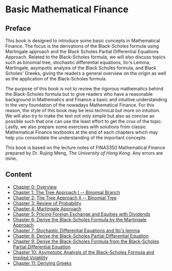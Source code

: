 # Basic Mathematical Finance

## Preface

This book is designed to introduce some basic concepts in Mathematical Finance. The focus is the derivations of the Black-Scholes formula using Martingale approach and the Black Scholes Partial Differential Equations Approach. Related to the Black-Scholes formula, we will also discuss topics such as binomial tree, stochastic differential equations, Ito's Lemma, Martingale, asympotic analysis of the Black Scholes formula, and Black Scholes' Greeks, giving the readers a general overview on the origin as well as the application of the Black-Scholes formula.

The purpose of this book is not to review the rigorous mathematics behind the Black-Scholes formula but to give readers who have a reasonable background in Mathematics and Finance a basic and intuitive understanding in the very foundation of the nowadays Mathematical Finance. For this reason, the style of this book may be less technical but more on intuition. We will also try to make the text not only simple but also as concise as possible such that one can use the least effort to get the crux of the topic. Lastly, we also prepare some exercises with solutions from classic Mathematical Finance textbooks at the end of each chapters which may help you consolidate the understanding of the important concepts.

This book is based on the lecture notes of FINA3350 Mathematical Finance prepared by Dr. Rujing Meng, *The University of Hong Kong*. Any errors are mine. 

## Content
* [Chapter 0: Overview](Chapter_0_overview.md)
* [Chapter 1: The Tree Approach I -- Binomial Branch](Chapter_1_binomial_branch.md)
* [Chapter 2: The Tree Approach II -- Binomial Tree](Chapter_2_binomial_tree.md)
* [Chapter 3: Review of Probability](Chapter_3_probability.md)
* [Chapter 4: Martingale Approach](Chapter_5_martingale.md)
* [Chapter 5: Pricing Foreign Exchange and Equities with Dividends](Chapter_6_dividends.md)
* [Chapter 6: Derive the Black-Scholes Formula by the Martingale Approach](Chapter_7_BS_martingale.md)
* [Chapter 7: Stochastic Differential Equations and Ito's lemma](Chapter_4_SDE_Ito.md)
* [Chapter 8: Derive the Black-Scholes Partial Differential Equation](Chapter_8_BSPDE.md)
* [Chapter 9: Derive the Black-Scholes Formula from the Black-Scholes Partial Differential Equation](Chapter_9_BS_BSPDE.md)
* [Chapter 10: Asymptotic Analysis of the Black-Scholes Formula and Implied Volatility](Chapter_10_asymptotic_IV.md)
* [Chapter 11: Deriving Greeks](Chapter_11_greeks.md)